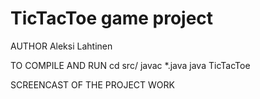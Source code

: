 # TicTacToe game project

AUTHOR
    Aleksi Lahtinen

TO COMPILE AND RUN
    cd src/
    javac *.java
    java TicTacToe

SCREENCAST OF THE PROJECT WORK